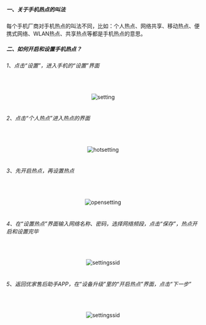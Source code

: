 #####   一、关于手机热点的叫法
每个手机厂商对手机热点的叫法不同，比如：个人热点、网络共享、移动热点、便携式网络、WLAN热点、共享热点等都是手机热点的意思。  

#####   二、如何开启和设置手机热点？  
######  1、点击“设置”，进入手机的“设置”界面
<br><div align="center">![setting](/hotspotimg/step01.png "setting")</div><br>

######  2、点击“个人热点”进入热点的界面
<br><div align="center">![hotsetting](/hotspotimg/step02.png "hotsetting")</div><br>

######  3、先开启热点，再设置热点
<br><div align="center">![opensetting](/hotspotimg/step03.png "opensetting")</div><br>

######  4、在“设置热点”界面输入网络名称、密码，选择网络频段，点击“保存”，热点开启和设置完毕
<br><div align="center">![settingssid](/hotspotimg/step04haieruhome.png "settingssid")</div><br>

######  5、返回优家售后助手APP，在“设备升级”里的“开启热点”界面，点击“下一步”
<br><div align="center">![settingssid](/hotspotimg/step05haieruhome.png "settingssid")</div><br>